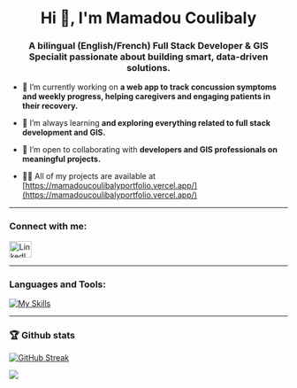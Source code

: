 <h1 align="center">Hi 👋, I'm Mamadou Coulibaly</h1>
<h3 align="center">A bilingual (English/French) Full Stack Developer & GIS Specialit passionate about building smart, data-driven solutions.</h3>

- 🔭 I’m currently working on **a web app to track concussion symptoms and weekly progress, helping caregivers and engaging patients in their recovery.**

- 🌱 I’m always learning **and exploring everything related to full stack development and GIS.**

- 🤝 I’m open to collaborating with **developers and GIS professionals on meaningful projects.**

- 👨‍💻 All of my projects are available at [https://mamadoucoulibalyportfolio.vercel.app/](https://mamadoucoulibalyportfolio.vercel.app/)

---

<h3 align="left">Connect with me:</h3>

<a href="https://www.linkedin.com/in/tiefin-mamadou-coulibaly/" target="_blank">
  <img src="https://skillicons.dev/icons?i=linkedin" alt="LinkedIn" width="40" height="30" />
</a>

---
<h3 align="left">Languages and Tools:</h3>

[![My Skills](https://skillicons.dev/icons?i=ts,js,cs,python,react,nextjs,nodejs,express,nest,dotnet)](https://skillicons.dev)




---
### 🏆 Github stats



[![GitHub Streak](https://github-readme-streak-stats-kyss.vercel.app?user=Tiefin-Coulibaly&theme=dark&hide_border=true&border_radius=5)](https://git.io/streak-stats)

<img src="https://github-readme-stats-vert-phi-73.vercel.app/api?username=Tiefin-Coulibaly&show_icons=true&theme=dark">

